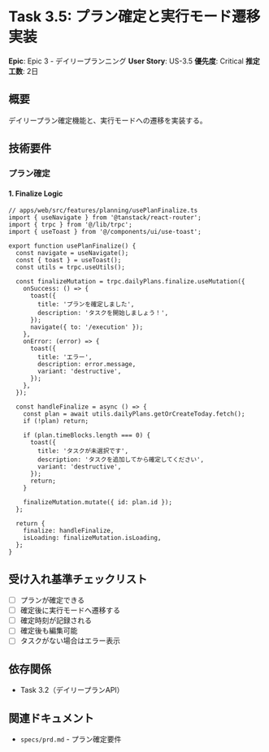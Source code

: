 # Task 3.5: プラン確定と実行モード遷移実装

**Epic**: Epic 3 - デイリープランニング
**User Story**: US-3.5
**優先度**: Critical
**推定工数**: 2日

## 概要
デイリープラン確定機能と、実行モードへの遷移を実装する。

## 技術要件

### プラン確定

#### 1. Finalize Logic
```tsx
// apps/web/src/features/planning/usePlanFinalize.ts
import { useNavigate } from '@tanstack/react-router';
import { trpc } from '@/lib/trpc';
import { useToast } from '@/components/ui/use-toast';

export function usePlanFinalize() {
  const navigate = useNavigate();
  const { toast } = useToast();
  const utils = trpc.useUtils();

  const finalizeMutation = trpc.dailyPlans.finalize.useMutation({
    onSuccess: () => {
      toast({
        title: 'プランを確定しました',
        description: 'タスクを開始しましょう！',
      });
      navigate({ to: '/execution' });
    },
    onError: (error) => {
      toast({
        title: 'エラー',
        description: error.message,
        variant: 'destructive',
      });
    },
  });

  const handleFinalize = async () => {
    const plan = await utils.dailyPlans.getOrCreateToday.fetch();
    if (!plan) return;

    if (plan.timeBlocks.length === 0) {
      toast({
        title: 'タスクが未選択です',
        description: 'タスクを追加してから確定してください',
        variant: 'destructive',
      });
      return;
    }

    finalizeMutation.mutate({ id: plan.id });
  };

  return {
    finalize: handleFinalize,
    isLoading: finalizeMutation.isLoading,
  };
}
```

## 受け入れ基準チェックリスト

- [ ] プランが確定できる
- [ ] 確定後に実行モードへ遷移する
- [ ] 確定時刻が記録される
- [ ] 確定後も編集可能
- [ ] タスクがない場合はエラー表示

## 依存関係

- Task 3.2（デイリープランAPI）

## 関連ドキュメント

- `specs/prd.md` - プラン確定要件
